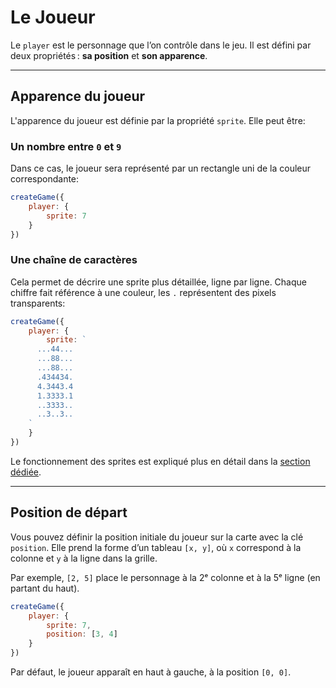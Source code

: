 <script>
import Aside from '../../../lib/ui/Doc/Aside.svelte'
import Emoji from '../../../lib/ui/Doc/Emoji.svelte'
</script>

# <Emoji src="😎" /> Le Joueur

Le `player` est le personnage que l’on contrôle dans le jeu. Il est défini par deux propriétés : **sa position** et **son apparence**.

---

## <Emoji src="👁️" /> Apparence du joueur

L'apparence du joueur est définie par la propriété `sprite`. Elle peut être:

### Un nombre entre `0` et `9`

Dans ce cas, le joueur sera représenté par un rectangle uni de la couleur correspondante:

```js
createGame({
	player: {
		sprite: 7
	}
})
```

### Une chaîne de caractères

Cela permet de décrire une sprite plus détaillée, ligne par ligne. Chaque chiffre fait référence à une couleur, les `.` représentent des pixels transparents:

```js
createGame({
	player: {
		sprite: `
      ...44...
      ...88...
      ...88...
      .434434.
      4.3443.4
      1.3333.1
      ..3333..
      ..3..3..
    `
	}
})
```

<Aside>

Le fonctionnement des sprites est expliqué plus en détail dans la [section dédiée](/fr/doc/construction-du-monde/sprites).

</Aside>

---

## <Emoji src="🚩" /> Position de départ

Vous pouvez définir la position initiale du joueur sur la carte avec la clé `position`.
Elle prend la forme d’un tableau `[x, y]`, où `x` correspond à la colonne et `y` à la ligne dans la grille.

Par exemple, `[2, 5]` place le personnage à la 2ᵉ colonne et à la 5ᵉ ligne (en partant du haut).

```js
createGame({
	player: {
		sprite: 7,
		position: [3, 4]
	}
})
```

Par défaut, le joueur apparaît en haut à gauche, à la position `[0, 0]`.
